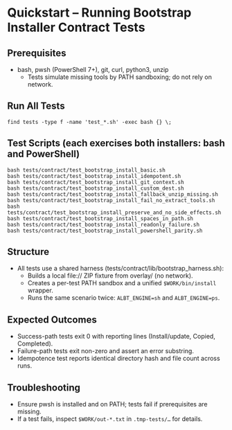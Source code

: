 # Quickstart – Running Bootstrap Installer Contract Tests

## Prerequisites
- bash, pwsh (PowerShell 7+), git, curl, python3, unzip
  - Tests simulate missing tools by PATH sandboxing; do not rely on network.

## Run All Tests
```
find tests -type f -name 'test_*.sh' -exec bash {} \;
```

## Test Scripts (each exercises both installers: bash and PowerShell)
```
bash tests/contract/test_bootstrap_install_basic.sh
bash tests/contract/test_bootstrap_install_idempotent.sh
bash tests/contract/test_bootstrap_install_git_context.sh
bash tests/contract/test_bootstrap_install_custom_dest.sh
bash tests/contract/test_bootstrap_install_fallback_unzip_missing.sh
bash tests/contract/test_bootstrap_install_fail_no_extract_tools.sh
bash tests/contract/test_bootstrap_install_preserve_and_no_side_effects.sh
bash tests/contract/test_bootstrap_install_spaces_in_path.sh
bash tests/contract/test_bootstrap_install_readonly_failure.sh
bash tests/contract/test_bootstrap_install_powershell_parity.sh
```

## Structure
- All tests use a shared harness (tests/contract/lib/bootstrap_harness.sh):
  - Builds a local file:// ZIP fixture from overlay/ (no network).
  - Creates a per-test PATH sandbox and a unified `$WORK/bin/install` wrapper.
  - Runs the same scenario twice: `ALBT_ENGINE=sh` and `ALBT_ENGINE=ps`.

## Expected Outcomes
- Success-path tests exit 0 with reporting lines (Install/update, Copied, Completed).
- Failure-path tests exit non-zero and assert an error substring.
- Idempotence test reports identical directory hash and file count across runs.

## Troubleshooting
- Ensure pwsh is installed and on PATH; tests fail if prerequisites are missing.
- If a test fails, inspect `$WORK/out-*.txt` in `.tmp-tests/…` for details.
